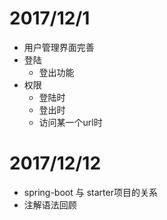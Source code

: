 # 2017/12/1
- 用户管理界面完善
- 登陆
    - 登出功能
- 权限
    - 登陆时
    - 登出时
    - 访问某一个url时
    
    
# 2017/12/12
- spring-boot 与 starter项目的关系
- 注解语法回顾
